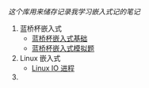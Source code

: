 *这个库用来储存记录我学习嵌入式记的笔记*
1. 蓝桥杯嵌入式
   - [蓝桥杯嵌入式基础](./Blue.md)
   - [蓝桥杯嵌入式模拟题](./BlueSimulation.md)
2. Linux 嵌入式
   - [Linux IO 进程](./10_IO_process.md)
3. 
